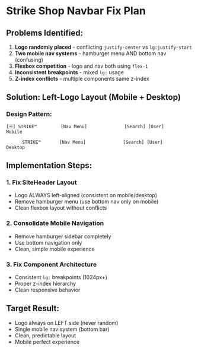 # Strike Shop Navbar Fix Plan

## Problems Identified:
1. **Logo randomly placed** - conflicting `justify-center` vs `lg:justify-start` 
2. **Two mobile nav systems** - hamburger menu AND bottom nav (confusing)
3. **Flexbox competition** - logo and nav both using `flex-1`
4. **Inconsistent breakpoints** - mixed `lg:` usage
5. **Z-index conflicts** - multiple components same z-index

## Solution: Left-Logo Layout (Mobile + Desktop)

### Design Pattern:
```
[☰] STRIKE™         [Nav Menu]              [Search] [User]
Mobile

      STRIKE™       [Nav Menu]              [Search] [User]  
Desktop
```

## Implementation Steps:

### 1. Fix SiteHeader Layout
- Logo ALWAYS left-aligned (consistent on mobile/desktop)
- Remove hamburger menu (use bottom nav only on mobile)
- Clean flexbox layout without conflicts

### 2. Consolidate Mobile Navigation  
- Remove hamburger sidebar completely
- Use bottom navigation only
- Clean, simple mobile experience

### 3. Fix Component Architecture
- Consistent `lg:` breakpoints (1024px+)
- Proper z-index hierarchy
- Clean responsive behavior

## Target Result:
- Logo always on LEFT side (never random)
- Single mobile nav system (bottom bar)
- Clean, predictable layout
- Mobile perfect experience